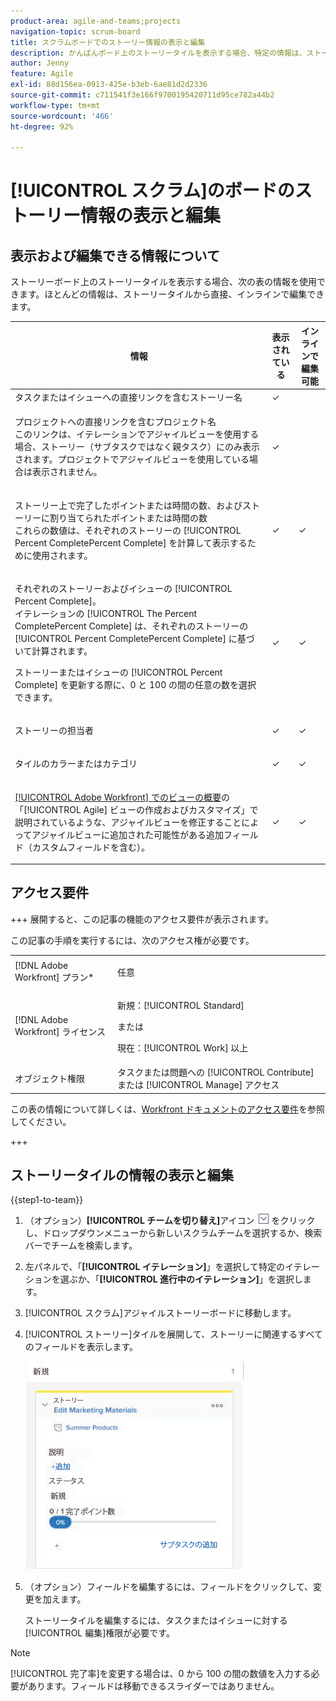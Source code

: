 ```yaml
---
product-area: agile-and-teams;projects
navigation-topic: scrum-board
title: スクラムボードでのストーリー情報の表示と編集
description: かんばんボード上のストーリータイルを表示する場合、特定の情報は、ストーリータイルから直接、インラインで編集することができます。
author: Jenny
feature: Agile
exl-id: 88d156ea-0913-425e-b3eb-6ae81d2d2336
source-git-commit: c711541f3e166f9700195420711d95ce782a44b2
workflow-type: tm+mt
source-wordcount: '466'
ht-degree: 92%

---
```


# [!UICONTROL スクラム]のボードのストーリー情報の表示と編集

## 表示および編集できる情報について

ストーリーボード上のストーリータイルを表示する場合、次の表の情報を使用できます。ほとんどの情報は、ストーリータイルから直接、インラインで編集できます。

<table style="table-layout:auto"> 
 <col> 
 <col> 
 <col> 
 <thead> 
  <tr> 
   <th><strong>情報</strong> </th> 
   <th><strong>表示されている</strong> </th> 
   <th><strong>インラインで編集可能</strong> </th> 
  </tr> 
 </thead> 
 <tbody> 
  <tr> 
   <td>タスクまたはイシューへの直接リンクを含むストーリー名</td> 
   <td>✓</td> 
   <td> </td> 
  </tr> 
  <tr> 
   <td> <p>プロジェクトへの直接リンクを含むプロジェクト名<br>このリンクは、イテレーションでアジャイルビューを使用する場合、ストーリー（サブタスクではなく親タスク）にのみ表示されます。プロジェクトでアジャイルビューを使用している場合は表示されません。</p> </td> 
   <td>✓</td> 
   <td> </td> 
  </tr> 
  <tr> 
   <td> <p>ストーリー上で完了したポイントまたは時間の数、およびストーリーに割り当てられたポイントまたは時間の数<br>これらの数値は、それぞれのストーリーの [!UICONTROL Percent CompletePercent Complete] を計算して表示するために使用されます。</p> </td> 
   <td>✓</td> 
   <td>✓</td> 
  </tr> 
  <tr> 
   <td> <p>それぞれのストーリーおよびイシューの [!UICONTROL Percent Complete]。<br>イテレーションの [!UICONTROL The Percent CompletePercent Complete] は、それぞれのストーリーの [!UICONTROL Percent CompletePercent Complete] に基づいて計算されます。</p> <p>ストーリーまたはイシューの [!UICONTROL Percent Complete] を更新する際に、0 と 100 の間の任意の数を選択できます。</p> </td> 
   <td>✓</td> 
   <td>✓</td> 
  </tr> 
  <tr> 
   <td> <p>ストーリーの担当者</p> </td> 
   <td>✓</td> 
   <td>✓</td> 
  </tr> 
  <tr> 
   <td> <p>タイルのカラーまたはカテゴリ</p> </td> 
   <td>✓</td> 
   <td>✓</td> 
  </tr> 
  <tr> 
   <td> <p><a href="../../../reports-and-dashboards/reports/reporting-elements/views-overview.md" class="MCXref xref">[!UICONTROL Adobe Workfront] でのビューの概要</a>の「[!UICONTROL Agile] ビューの作成およびカスタマイズ」で説明されているような、アジャイルビューを修正することによってアジャイルビューに追加された可能性がある追加フィールド（カスタムフィールドを含む）。</p> </td> 
   <td>✓</td> 
   <td>✓</td> 
  </tr> 
 </tbody> 
</table>

## アクセス要件

+++ 展開すると、この記事の機能のアクセス要件が表示されます。

この記事の手順を実行するには、次のアクセス権が必要です。

<table style="table-layout:auto"> 
 <tbody> 
  <tr> 
   <td role="rowheader">[!DNL Adobe Workfront] プラン*</td> 
   <td> <p>任意</p> </td> 
  </tr> 
  <tr> 
   <td role="rowheader">[!DNL Adobe Workfront] ライセンス</td> 
   <td> <p>新規：[!UICONTROL Standard]</p> 
   または
   <p>現在：[!UICONTROL Work] 以上</p> </td> 
  </tr>
   <tr> 
   <td role="rowheader">オブジェクト権限</td> 
   <td>タスクまたは問題への [!UICONTROL Contribute] または [!UICONTROL Manage] アクセス</td> 
  </tr>
 </tbody> 
</table>

この表の情報について詳しくは、[Workfront ドキュメントのアクセス要件](/help/quicksilver/administration-and-setup/add-users/access-levels-and-object-permissions/access-level-requirements-in-documentation.md)を参照してください。

+++

## ストーリータイルの情報の表示と編集

{{step1-to-team}}

1. （オプション）**[!UICONTROL チームを切り替え]**&#x200B;アイコン ![チームを切り替えアイコン](assets/switch-team-icon.png) をクリックし、ドロップダウンメニューから新しいスクラムチームを選択するか、検索バーでチームを検索します。

1. 左パネルで、「**[!UICONTROL イテレーション]**」を選択して特定のイテレーションを選ぶか、「**[!UICONTROL 進行中のイテレーション]**」を選択します。

1. [!UICONTROL スクラム]アジャイルストーリーボードに移動します。
1. [!UICONTROL ストーリー]タイルを展開して、ストーリーに関連するすべてのフィールドを表示します。

   ![&#x200B; ストーリーカード &#x200B;](assets/agile-storycard-scrum-2021-350x333.png)

1. （オプション）フィールドを編集するには、フィールドをクリックして、変更を加えます。

   ストーリータイルを編集するには、タスクまたはイシューに対する[!UICONTROL 編集]権限が必要です。

>[!NOTE]
>
>[!UICONTROL 完了率]を変更する場合は、0 から 100 の間の数値を入力する必要があります。フィールドは移動できるスライダーではありません。
